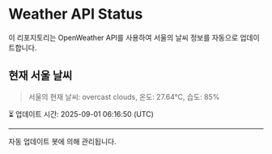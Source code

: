 
# Weather API Status

이 리포지토리는 OpenWeather API를 사용하여 서울의 날씨 정보를 자동으로 업데이트합니다.

## 현재 서울 날씨
> 서울의 현재 날씨: overcast clouds, 온도: 27.64°C, 습도: 85%

⏳ 업데이트 시간: 2025-09-01 06:16:50 (UTC)

---
자동 업데이트 봇에 의해 관리됩니다.
